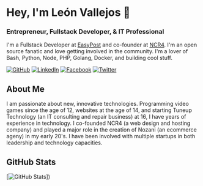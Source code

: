 # Hey, I'm León Vallejos 👋

### Entrepreneur, Fullstack Developer, & IT Professional

I'm a Fullstack Developer at [EasyPost](https://www.easypost.com) and co-founder at [NCR4](https://ncr4.com). I'm an open source fanatic and love getting involved in the community. I'm a lover of Bash, Python, Node, PHP, Golang, Docker, and building cool stuff.

[![GitHub](https://img.shields.io/badge/GitHub-Justintime50-black)](https://github.com/Justintime50)
[![LinkedIn](https://img.shields.io/badge/LinkedIn-justin--hammond-blue)](https://www.linkedin.com/in/leonvallejos/)
[![Facebook](https://img.shields.io/badge/YouTube-JustinHammond-red)](https://youtube.com/c/JustinHammond)
[![Twitter](https://img.shields.io/badge/Stack&nbsp;Overflow-justin--hammond-orange)](https://stackoverflow.com/users/6064135/justin-hammond?tab=profile)

## About Me

I am passionate about new, innovative technologies. Programming video games since the age of 12, websites at the age of 14, and starting Tuneup Technology (an IT consulting and repair business) at 16, I have years of experience in technology. I co-founded NCR4 (a web design and hosting company) and played a major role in the creation of Nozani (an ecommerce ageny) in my early 20's. I have been involved with multiple startups in both leadership and technology capacities.

## GitHub Stats

[![GitHub Stats](https://github-readme-stats.vercel.app/api?username=leonvallejos&&show_icons=true)])

